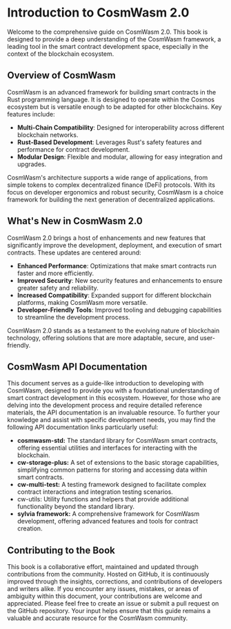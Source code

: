 # Introduction to CosmWasm 2.0

Welcome to the comprehensive guide on CosmWasm 2.0. This book is designed to provide a deep understanding of the CosmWasm framework, a leading tool in the smart contract development space, especially in the context of the blockchain ecosystem.

## Overview of CosmWasm

CosmWasm is an advanced framework for building smart contracts in the Rust programming language. It is designed to operate within the Cosmos ecosystem but is versatile enough to be adapted for other blockchains. Key features include:

- **Multi-Chain Compatibility**: Designed for interoperability across different blockchain networks.
- **Rust-Based Development**: Leverages Rust's safety features and performance for contract development.
- **Modular Design**: Flexible and modular, allowing for easy integration and upgrades.

CosmWasm's architecture supports a wide range of applications, from simple tokens to complex decentralized finance (DeFi) protocols. With its focus on developer ergonomics and robust security, CosmWasm is a choice framework for building the next generation of decentralized applications.

## What's New in CosmWasm 2.0

CosmWasm 2.0 brings a host of enhancements and new features that significantly improve the development, deployment, and execution of smart contracts. These updates are centered around:

- **Enhanced Performance**: Optimizations that make smart contracts run faster and more efficiently.
- **Improved Security**: New security features and enhancements to ensure greater safety and reliability.
- **Increased Compatibility**: Expanded support for different blockchain platforms, making CosmWasm more versatile.
- **Developer-Friendly Tools**: Improved tooling and debugging capabilities to streamline the development process.

CosmWasm 2.0 stands as a testament to the evolving nature of blockchain technology, offering solutions that are more adaptable, secure, and user-friendly.

## CosmWasm API Documentation

This document serves as a guide-like introduction to developing with CosmWasm, designed to provide you with a foundational understanding of smart contract development in this ecosystem. However, for those who are delving into the development process and require detailed reference materials, the API documentation is an invaluable resource. To further your knowledge and assist with specific development needs, you may find the following API documentation links particularly useful:

- **cosmwasm-std:** The standard library for CosmWasm smart contracts, offering essential utilities and interfaces for interacting with the blockchain.
- **cw-storage-plus:** A set of extensions to the basic storage capabilities, simplifying common patterns for storing and accessing data within smart contracts.
- **cw-multi-test:** A testing framework designed to facilitate complex contract interactions and integration testing scenarios.
- cw-utils: Utility functions and helpers that provide additional functionality beyond the standard library.
- **sylvia framework:** A comprehensive framework for CosmWasm development, offering advanced features and tools for contract creation.

## Contributing to the Book

This book is a collaborative effort, maintained and updated through contributions from the community. Hosted on GitHub, it is continuously improved through the insights, corrections, and contributions of developers and writers alike. If you encounter any issues, mistakes, or areas of ambiguity within this document, your contributions are welcome and appreciated. Please feel free to create an issue or submit a pull request on the GitHub repository. Your input helps ensure that this guide remains a valuable and accurate resource for the CosmWasm community.
